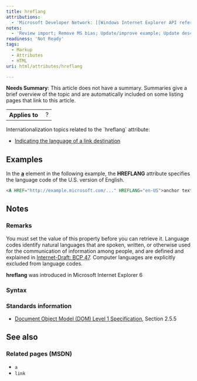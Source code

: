 ```yaml
---
title: hreflang
attributions:
  - 'Microsoft Developer Network: [[Windows Internet Explorer API reference](http://msdn.microsoft.com/en-us/library/ie/hh828809%28v=vs.85%29.aspx) Article]'
notes:
  - 'Review import; Remove MS bias; Update/improve example; Update descriptions; Fix lists & compatibility info'
readiness: 'Not Ready'
tags:
  - Markup
  - Attributes
  - HTML
uri: html/attributes/hreflang

---
```

**Needs Summary**: This article does not have a summary. Summaries give a brief overview of the topic and are automatically included on some listing pages that link to this article.

<table class="wikitable">
<tr>
<th>
Applies to

</th>
<td>
 ?

</td>
</tr>
</table>
Internationalization topics related to the `hreflang` attribute:

-   [Indicating the language of a link destination](http://www.w3.org/International/techniques/authoring-html#linkdestination)

## Examples

In the [**a**](/html/elements/a) element in the following example, the **HREFLANG** attribute specifies the language code of the U.S. version of English.

``` html
<A HREF="http://example.microsoft.com/..." HREFLANG="en-US">anchor text</A>
```

## Notes

### Remarks

You must set the value of this property before you can retrieve it. Language codes identify natural languages that are spoken, written, or otherwise used for the communication of information among people, and are defined and explained in [Internet-Draft: BCP 47](http://www.rfc-editor.org/rfc/bcp/bcp47.txt). Computer languages are explicitly excluded from language codes.

**hreflang** was introduced in Microsoft Internet Explorer 6

### Syntax

### Standards information

-   [Document Object Model (DOM) Level 1 Specification](http://go.microsoft.com/fwlink/p/?linkid=161725), Section 2.5.5

## See also

### Related pages (MSDN)

-   `a`
-   `link`
